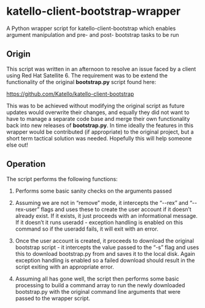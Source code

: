 # katello-client-bootstrap-wrapper
A Python wrapper script for katello-client-bootstrap which enables argument manipulation and pre- and post- bootstrap tasks to be run

## Origin
This script was written in an afternoon to resolve an issue faced by a client using Red Hat Satellite 6. The requirement was to be extend the functionality of the original **bootstrap.py** script found here:

<https://github.com/Katello/katello-client-bootstrap>

This was to be achieved without modifying the original script as future updates would overwrite their changes, and equally they did not want to have to manage a separate code base and merge their own functionality back into new releases of **bootstrap.py**. In time ideally the features in this wrapper would be contributed (if appropriate) to the original project, but a short term tactical solution was needed. Hopefully this will help someone else out!

## Operation
The script performs the following functions:

1. Performs some basic sanity checks on the arguments passed

2. Assuming we are not in “remove” mode, it intercepts the “--rex” and “--rex-user” flags and uses these to create the user account if it doesn’t already exist. If it exists, it just proceeds with an informational message. If it doesn’t it runs useradd - exception handling is enabled on this command so if the useradd fails, it will exit with an error.

3. Once the user account is created, it proceeds to download the original bootstrap script - it intercepts the value passed to the “-s” flag and uses this to download bootstrap.py from and saves it to the local disk. Again exception handling is enabled so a failed download should result in the script exiting with an appropriate error.

4. Assuming all has gone well, the script then performs some basic processing to build a command array to run the newly downloaded bootstrap.py with the original command line arguments that were passed to the wrapper script.

